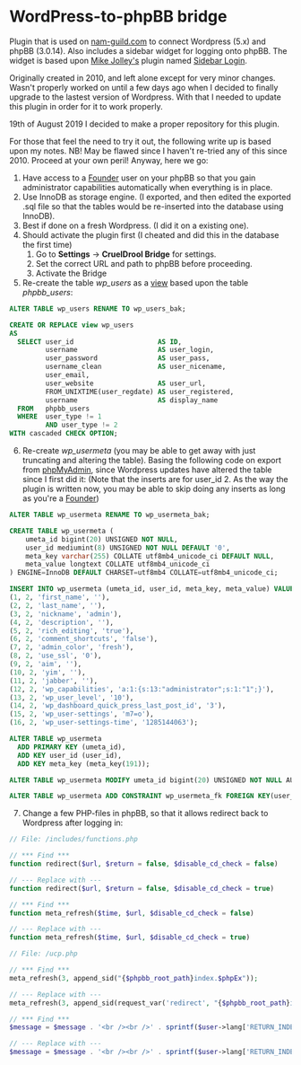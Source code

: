 # WordPress-to-phpBB bridge
Plugin that is used on [nam-guild.com](https://nam-guild.com) to connect Wordpress (5.x) and phpBB (3.0.14). Also includes a sidebar widget for logging onto phpBB. The widget is based upon [Mike Jolley's](http://blue-anvil.com) plugin named [Sidebar Login](http://wordpress.org/extend/plugins/sidebar-login/).

Originally created in 2010, and left alone except for very minor changes. Wasn't properly worked on until a few days ago when I decided to finally upgrade to the lastest version of Wordpress. With that I needed to update this plugin in order for it to work properly.

19th of August 2019 I decided to make a proper repository for this plugin.

For those that feel the need to try it out, the following write up is based upon my notes. NB! May be flawed since I haven't re-tried any of this since 2010. Proceed at your own peril! Anyway, here we go:
1. Have access to a [Founder](https://wiki.phpbb.com/Founder) user on your phpBB so that you gain administrator capabilities automatically when everything is in place.
2. Use InnoDB as storage engine. (I exported, and then edited the exported .sql file so that the tables would be re-inserted into the database using InnoDB).
3. Best if done on a fresh Wordpress. (I did it on a existing one).
4. Should activate the plugin first (I cheated and did this in the database the first time)
   1. Go to **Settings** -> **CruelDrool Bridge** for settings.
   2. Set the correct URL and path to phpBB before proceeding. 
   3. Activate the Bridge
5. Re-create the table *wp_users* as a [view](https://mariadb.com/kb/en/library/create-view/) based upon the table *phpbb_users*: 
```SQL
ALTER TABLE wp_users RENAME TO wp_users_bak;

CREATE OR REPLACE view wp_users
AS
  SELECT user_id                     AS ID,
         username                    AS user_login,
         user_password               AS user_pass,
         username_clean              AS user_nicename,
         user_email,
         user_website                AS user_url,
         FROM_UNIXTIME(user_regdate) AS user_registered,
         username                    AS display_name
  FROM   phpbb_users
  WHERE  user_type != 1
         AND user_type != 2
WITH cascaded CHECK OPTION;
```
6. Re-create *wp_usermeta* (you may be able to get away with just truncating and altering the table). Basing the following code on export from [phpMyAdmin](https://www.phpmyadmin.net/), since Wordpress updates have altered the table since I first did it:
(Note that the inserts are for user_id 2. As the way the plugin is written now, you may be able to skip doing any inserts as long as you're a [Founder](https://wiki.phpbb.com/Founder))
```SQL
ALTER TABLE wp_usermeta RENAME TO wp_usermeta_bak; 

CREATE TABLE wp_usermeta (
	umeta_id bigint(20) UNSIGNED NOT NULL,
	user_id mediumint(8) UNSIGNED NOT NULL DEFAULT '0',
	meta_key varchar(255) COLLATE utf8mb4_unicode_ci DEFAULT NULL,
	meta_value longtext COLLATE utf8mb4_unicode_ci
) ENGINE=InnoDB DEFAULT CHARSET=utf8mb4 COLLATE=utf8mb4_unicode_ci;

INSERT INTO wp_usermeta (umeta_id, user_id, meta_key, meta_value) VALUES
(1, 2, 'first_name', ''),
(2, 2, 'last_name', ''),
(3, 2, 'nickname', 'admin'),
(4, 2, 'description', ''),
(5, 2, 'rich_editing', 'true'),
(6, 2, 'comment_shortcuts', 'false'),
(7, 2, 'admin_color', 'fresh'),
(8, 2, 'use_ssl', '0'),
(9, 2, 'aim', ''),
(10, 2, 'yim', ''),
(11, 2, 'jabber', ''),
(12, 2, 'wp_capabilities', 'a:1:{s:13:"administrator";s:1:"1";}'),
(13, 2, 'wp_user_level', '10'),
(14, 2, 'wp_dashboard_quick_press_last_post_id', '3'),
(15, 2, 'wp_user-settings', 'm7=o'),
(16, 2, 'wp_user-settings-time', '1285144063');

ALTER TABLE wp_usermeta
  ADD PRIMARY KEY (umeta_id),
  ADD KEY user_id (user_id),
  ADD KEY meta_key (meta_key(191));

ALTER TABLE wp_usermeta MODIFY umeta_id bigint(20) UNSIGNED NOT NULL AUTO_INCREMENT, AUTO_INCREMENT=17;

ALTER TABLE wp_usermeta ADD CONSTRAINT wp_usermeta_fk FOREIGN KEY(user_id) REFERENCES phpbb_users(user_id) ON DELETE CASCADE;
```
7. Change a few PHP-files in phpBB, so that it allows redirect back to Wordpress after logging in:
```PHP
// File: /includes/functions.php

// *** Find ***
function redirect($url, $return = false, $disable_cd_check = false)

// --- Replace with ---
function redirect($url, $return = false, $disable_cd_check = true)

// *** Find ***
function meta_refresh($time, $url, $disable_cd_check = false)

// --- Replace with ---
function meta_refresh($time, $url, $disable_cd_check = true)

// File: /ucp.php

// *** Find ***
meta_refresh(3, append_sid("{$phpbb_root_path}index.$phpEx"));

// --- Replace with ---
meta_refresh(3, append_sid(request_var('redirect', "{$phpbb_root_path}index.$phpEx")));

// *** Find ***
$message = $message . '<br /><br />' . sprintf($user->lang['RETURN_INDEX'], '<a href="' . append_sid("{$phpbb_root_path}index.$phpEx") . '">', '</a> ');

// --- Replace with ---
$message = $message . '<br /><br />' . sprintf($user->lang['RETURN_INDEX'], '<a href="' . append_sid(request_var('redirect', "{$phpbb_root_path}index.$phpEx")) . '">', '</a> ');
```
